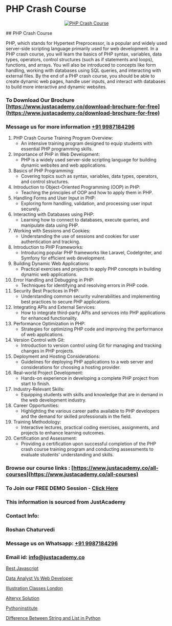 # PHP Crash Course

<p align="center">
  <a href="https://justacademy.co/course-detail/php-training">
    <img src="https://justacademy.co/storage2/course_image/1676637155_course_image.webp" alt="PHP Crash Course">
  </a>
</p>
## PHP Crash Course

PHP, which stands for Hypertext Preprocessor, is a popular and widely used server-side scripting language primarily used for web development. In a PHP crash course, you will learn the basics of PHP syntax, variables, data types, operators, control structures (such as if statements and loops), functions, and arrays. You will also be introduced to concepts like form handling, working with databases using SQL queries, and interacting with external files. By the end of a PHP crash course, you should be able to create dynamic web pages, handle user inputs, and interact with databases to build more interactive and dynamic websites.
### To Download Our Brochure [https://www.justacademy.co/download-brochure-for-free](https://www.justacademy.co/download-brochure-for-free)
### Message us for more information [+91 9987184296](https://api.whatsapp.com/send?phone=919987184296)
1) PHP Crash Course Training Program Overview:
   - An intensive training program designed to equip students with essential PHP programming skills.
2) Importance of PHP in Web Development:
   - PHP is a widely used server-side scripting language for building dynamic websites and web applications.
3) Basics of PHP Programming:
   - Covering topics such as syntax, variables, data types, operators, and control structures.
4) Introduction to Object-Oriented Programming (OOP) in PHP:
   - Teaching the principles of OOP and how to apply them in PHP.
5) Handling Forms and User Input in PHP:
   - Exploring form handling, validation, and processing user input securely.
6) Interacting with Databases using PHP:
   - Learning how to connect to databases, execute queries, and manipulate data using PHP.
7) Working with Sessions and Cookies:
   - Understanding the use of sessions and cookies for user authentication and tracking.
8) Introduction to PHP Frameworks:
   - Introducing popular PHP frameworks like Laravel, CodeIgniter, and Symfony for efficient web development.
9) Building Dynamic Web Applications:
   - Practical exercises and projects to apply PHP concepts in building dynamic web applications.
10) Error Handling and Debugging in PHP:
    - Techniques for identifying and resolving errors in PHP code.
11) Security Best Practices in PHP:
    - Understanding common security vulnerabilities and implementing best practices to secure PHP applications.
12) Integrating APIs and External Services:
    - How to integrate third-party APIs and services into PHP applications for enhanced functionality.
13) Performance Optimization in PHP:
    - Strategies for optimizing PHP code and improving the performance of web applications.
14) Version Control with Git:
    - Introduction to version control using Git for managing and tracking changes in PHP projects.
15) Deployment and Hosting Considerations:
    - Guidelines for deploying PHP applications to a web server and considerations for choosing a hosting provider.
16) Real-world Project Development:
    - Hands-on experience in developing a complete PHP project from start to finish.
17) Industry-Relevant Skills:
    - Equipping students with skills and knowledge that are in demand in the web development industry.
18) Career Opportunities:
    - Highlighting the various career paths available to PHP developers and the demand for skilled professionals in the field.
19) Training Methodology:
    - Interactive lectures, practical coding exercises, assignments, and projects to enhance learning outcomes.
20) Certification and Assessment:
    - Providing a certification upon successful completion of the PHP crash course training program and conducting assessments to evaluate students' understanding and skills.

### Browse our course links : [https://www.justacademy.co/all-courses](https://www.justacademy.co/all-courses) 
### To Join our FREE DEMO Session - [Click Here](https://www.justacademy.co/register-for-course-demo)


### This information is sourced from JustAcademy
### Contact Info:
### Roshan Chaturvedi
### Message us on Whatsapp: [+91 9987184296](https://api.whatsapp.com/send?phone=919987184296)
### Email id: [info@justacademy.co](mailto:info@justacademy.co)
                
[Best Javascript](https://www.linkedin.com/pulse/best-javascript-justacademy-berlin-rslee?trackingId=7ldkaA1j%2FXvb8zjmewNu%2FQ%3D%3D&lipi=urn%3Ali%3Apage%3Ad_flagship3_company_admin%3B2Ab1xX3KS6Grq8yqy2i6kQ%3D%3D)

[Data Analyst Vs Web Developer](https://www.linkedin.com/pulse/data-analyst-vs-web-developer-justacademyderby-gmcle?trackingId=%2FLNuLr0VUG8EbiGCUheq9Q%3D%3D&lipi=urn%3Ali%3Apage%3Ad_flagship3_company_admin%3Bdwb%2Fkl1wRBCVgbShptxZfw%3D%3D)

[Illustration Classes London](https://medium.com/@roneet705/illustration-classes-london-6b349de290f3)

[Alteryx Solution](https://medium.com/@namusn/alteryx-solution-0bc30eaf2d93)

[Pythoninstitute](https://justacademyin.github.io/justacademy/pythoninstitute)

[Difference Between String and List in Python](https://justacademyin.github.io/justacademy/difference-between-string-and-list-in-python)

